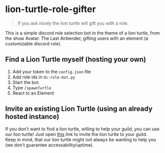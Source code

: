 # lion-turtle-role-gifter
> If you ask nicely the lion turtle will gift you with a role.

This is a simple discord role selection bot in the theme of a lion turtle, from the show Avatar: The Last Airbender, gifting users with an element (a customizable discord role).

## Find a Lion Turtle myself (hosting your own)
1. Add your token to the `config.json` file
2. Add role ids in `dc-role-bot.py`
3. Start the bot
4. Type `/spawnTurtle`
5. React to an Element

## Invite an existing Lion Turtle (using an already hosted instance)
If you don't want to find a lion turtle, willing to help your guild, you can use our lion turtle!
Just open [this](todo) link to invite the lion turtle to your guild.  
Keep in mind, that our lion turtle might not always be wanting to help you (we don't guarantee accessability/uptime).
